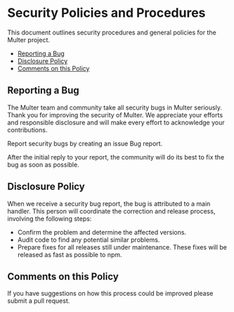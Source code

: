 # Security Policies and Procedures

This document outlines security procedures and general policies for the Multer
project.

  * [Reporting a Bug](#reporting-a-bug)
  * [Disclosure Policy](#disclosure-policy)
  * [Comments on this Policy](#comments-on-this-policy)

## Reporting a Bug

The Multer team and community take all security bugs in Multer seriously.
Thank you for improving the security of Multer. We appreciate your efforts and
responsible disclosure and will make every effort to acknowledge your
contributions.

Report security bugs by creating an issue Bug report.

After the initial reply to your report, the community will do its best to fix the bug as soon as possible.

## Disclosure Policy

When we receive a security bug report, the bug is attributed to a main handler. This person will coordinate the correction and release process, involving the following steps:

  * Confirm the problem and determine the affected versions.
  * Audit code to find any potential similar problems.
  * Prepare fixes for all releases still under maintenance. These fixes will be
    released as fast as possible to npm.

## Comments on this Policy

If you have suggestions on how this process could be improved please submit a
pull request.
